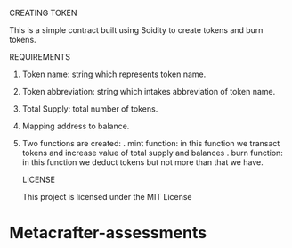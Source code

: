 CREATING TOKEN

This is a simple contract built using Soidity to create tokens and burn tokens. 

REQUIREMENTS
1. Token name: string which represents token name.
2. Token abbreviation: string which intakes abbreviation of token name.
3. Total Supply: total number of tokens.

4. Mapping address to balance.

5. Two functions are created:
    . mint function: in this function we transact tokens and increase value of total supply and balances
    . burn function: in this function we deduct tokens but not more than that we have.


   LICENSE


   This project is licensed under the MIT License 

# Metacrafter-assessments

